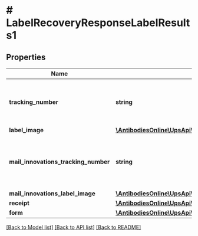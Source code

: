 # # LabelRecoveryResponseLabelResults1

## Properties

Name | Type | Description | Notes
------------ | ------------- | ------------- | -------------
**tracking_number** | **string** | Package Tracking number.  Package 1Z number. Returned only if TrackingNumber or Combination of Reference Number and Shipper Number present in request. | [optional]
**label_image** | [**\AntibodiesOnline\UpsApi\Shipping\Model\LabelResultsLabelImage**](LabelResultsLabelImage.md) |  | [optional]
**mail_innovations_tracking_number** | **string** | Mail Innovations Tracking Number.  Applicable for Single Mail Innovations Returns and Dual Mail Innovations Returns shipment. Returned only if MailInnovationsTrackingNumber is provided in request. | [optional]
**mail_innovations_label_image** | [**\AntibodiesOnline\UpsApi\Shipping\Model\LabelResultsMailInnovationsLabelImage**](LabelResultsMailInnovationsLabelImage.md) |  | [optional]
**receipt** | [**\AntibodiesOnline\UpsApi\Shipping\Model\LabelResultsReceipt**](LabelResultsReceipt.md) |  | [optional]
**form** | [**\AntibodiesOnline\UpsApi\Shipping\Model\LabelResultsForm**](LabelResultsForm.md) |  | [optional]

[[Back to Model list]](../../README.md#models) [[Back to API list]](../../README.md#endpoints) [[Back to README]](../../README.md)
